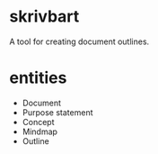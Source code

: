 # skrivbart
A tool for creating document outlines.

# entities
* Document
* Purpose statement
* Concept
* Mindmap
* Outline
